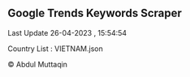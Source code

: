 

## Google Trends Keywords Scraper 
 
Last Update 26-04-2023 , 15:54:54

Country List :
VIETNAM.json



© Abdul Muttaqin 
